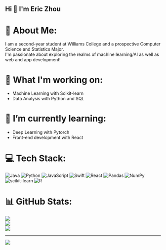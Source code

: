 ## Hi 👋 I'm Eric Zhou

# 💫 About Me:
I am a second-year student at Williams College and a prospective Computer Science and Statistics Major.<br>I'm passionate about exploring the realms of machine learning/AI as well as web and app development!

# 🔭 What I'm working on:
- Machine Learning with Scikit-learn
- Data Analysis with Python and SQL

# 🌱 I’m currently learning:

- Deep Learning with Pytorch
- Front-end development with React

# 💻 Tech Stack:
![Java](https://img.shields.io/badge/java-%23ED8B00.svg?style=for-the-badge&logo=openjdk&logoColor=white) ![Python](https://img.shields.io/badge/python-3670A0?style=for-the-badge&logo=python&logoColor=ffdd54) ![JavaScript](https://img.shields.io/badge/javascript-%23323330.svg?style=for-the-badge&logo=javascript&logoColor=%23F7DF1E) ![Swift](https://img.shields.io/badge/swift-F54A2A?style=for-the-badge&logo=swift&logoColor=white) ![React](https://img.shields.io/badge/react-%2320232a.svg?style=for-the-badge&logo=react&logoColor=%2361DAFB) ![Pandas](https://img.shields.io/badge/pandas-%23150458.svg?style=for-the-badge&logo=pandas&logoColor=white) ![NumPy](https://img.shields.io/badge/numpy-%23013243.svg?style=for-the-badge&logo=numpy&logoColor=white) ![scikit-learn](https://img.shields.io/badge/scikit--learn-%23F7931E.svg?style=for-the-badge&logo=scikit-learn&logoColor=white) ![R](https://img.shields.io/badge/r-%23276DC3.svg?style=for-the-badge&logo=r&logoColor=white)
# 📊 GitHub Stats:
![](https://github-readme-stats.vercel.app/api?username=Ez-ethereal&theme=dark&hide_border=false&include_all_commits=false&count_private=false)<br/>
![](https://github-readme-streak-stats.herokuapp.com/?user=Ez-ethereal&theme=dark&hide_border=false)<br/>
![](https://github-readme-stats.vercel.app/api/top-langs/?username=Ez-ethereal&theme=dark&hide_border=false&include_all_commits=false&count_private=false&layout=compact)

---
[![](https://visitcount.itsvg.in/api?id=Ez-ethereal&icon=0&color=0)](https://visitcount.itsvg.in)

<!-- Proudly created with GPRM ( https://gprm.itsvg.in ) -->

<!--
**Ez-ethereal/Ez-ethereal** is a ✨ _special_ ✨ repository because its `README.md` (this file) appears on your GitHub profile.

Here are some ideas to get you started:

- 🔭 I’m currently working on ...
- 🌱 I’m currently learning ...
- 👯 I’m looking to collaborate on ...
- 🤔 I’m looking for help with ...
- 💬 Ask me about ...
- 📫 How to reach me: ...
- 😄 Pronouns: ...
- ⚡ Fun fact: ...
-->
